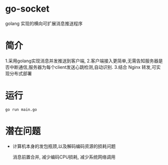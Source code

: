 # go-socket

golang 实现的横向可扩展消息推送程序

# 简介

1.采用golang实现消息并发推送到客户端,
2.客户端接入更简单,无需告知服务器是否中断通信,服务器为每个client发送心跳检测,自动识别.
3.结合 Nginx 转发,可实现分布式部署

[](./struct.jpg)

# 运行

```
go run main.go
```

# 潜在问题
    
* 计算机本身的发包瓶颈,以及解码编码资源的损耗问题

    消息前置合并, 减少编码CPU损耗, 减少系统网络调用 

